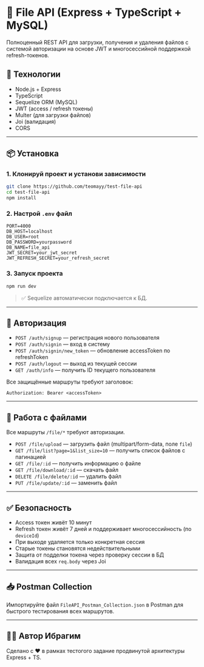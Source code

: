 # 📁 File API (Express + TypeScript + MySQL)

Полноценный REST API для загрузки, получения и удаления файлов с системой авторизации на основе JWT и многосессийной поддержкой refresh-токенов.

## 🚀 Технологии

- Node.js + Express
- TypeScript
- Sequelize ORM (MySQL)
- JWT (access / refresh токены)
- Multer (для загрузки файлов)
- Joi (валидация)
- CORS

---

## 📦 Установка

### 1. Клонируй проект и установи зависимости

```bash
git clone https://github.com/teomayy/test-file-api
cd test-file-api
npm install
```

### 2. Настрой `.env` файл

```env
PORT=4000
DB_HOST=localhost
DB_USER=root
DB_PASSWORD=yourpassword
DB_NAME=file_api
JWT_SECRET=your_jwt_secret
JWT_REFRESH_SECRET=your_refresh_secret
```

### 3. Запуск проекта

```bash
npm run dev
```

> ✅ Sequelize автоматически подключается к БД.

---

## 🔐 Авторизация

- `POST /auth/signup` — регистрация нового пользователя
- `POST /auth/signin` — вход в систему
- `POST /auth/signin/new_token` — обновление accessToken по refreshToken
- `POST /auth/logout` — выход из текущей сессии
- `GET /auth/info` — получить ID текущего пользователя

Все защищённые маршруты требуют заголовок:

```
Authorization: Bearer <accessToken>
```

---

## 📁 Работа с файлами

Все маршруты `/file/*` требуют авторизации.

- `POST /file/upload` — загрузить файл (multipart/form-data, поле `file`)
- `GET /file/list?page=1&list_size=10` — получить список файлов с пагинацией
- `GET /file/:id` — получить информацию о файле
- `GET /file/download/:id` — скачать файл
- `DELETE /file/delete/:id` — удалить файл
- `PUT /file/update/:id` — заменить файл

---

## ✅ Безопасность

- Access токен живёт 10 минут
- Refresh токен живёт 7 дней и поддерживает многосессийность (по `deviceId`)
- При выходе удаляется только конкретная сессия
- Старые токены становятся недействительными
- Защита от подделки токена через проверку сессии в БД
- Валидация всех `req.body` через Joi

---

## 📥 Postman Collection

Импортируйте файл `FileAPI_Postman_Collection.json` в Postman для быстрого тестирования всех маршрутов.

---

## 👨‍💻 Автор Ибрагим

Сделано с ❤️ в рамках тестогого задание продвинутой архитектуры Express + TS.
